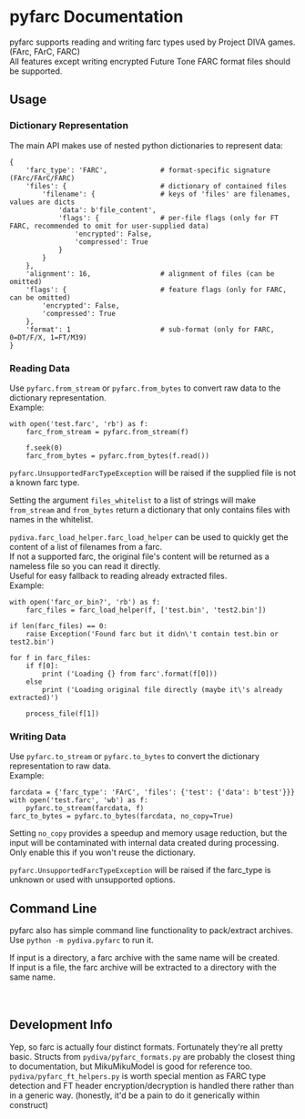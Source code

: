 pyfarc Documentation
====================

pyfarc supports reading and writing farc types used by Project DIVA games. (FArc, FArC, FARC)  
All features except writing encrypted Future Tone FARC format files should be supported.

## Usage
### Dictionary Representation
The main API makes use of nested python dictionaries to represent data:
```
{
    'farc_type': 'FARC',             # format-specific signature (FArc/FArC/FARC)
    'files': {                       # dictionary of contained files
        'filename': {                # keys of 'files' are filenames, values are dicts
            'data': b'file_content',
            'flags': {               # per-file flags (only for FT FARC, recommended to omit for user-supplied data)
                'encrypted': False,
                'compressed': True
            }
        }
    },
    'alignment': 16,                 # alignment of files (can be omitted)
    'flags': {                       # feature flags (only for FARC, can be omitted)
        'encrypted': False,
        'compressed': True
    },
    'format': 1                      # sub-format (only for FARC, 0=DT/F/X, 1=FT/M39)
}
```

### Reading Data
Use `pyfarc.from_stream` or `pyfarc.from_bytes` to convert raw data to the dictionary representation.  
Example:
```
with open('test.farc', 'rb') as f:
    farc_from_stream = pyfarc.from_stream(f)
    
    f.seek(0)
    farc_from_bytes = pyfarc.from_bytes(f.read())
```

`pyfarc.UnsupportedFarcTypeException` will be raised if the supplied file is not a known farc type.

Setting the argument `files_whitelist` to a list of strings will make `from_stream` and `from_bytes` return a
dictionary that only contains files with names in the whitelist.


`pydiva.farc_load_helper.farc_load_helper` can be used to quickly get the content of a list of filenames from a farc.  
If not a supported farc, the original file's content will be returned as a nameless file so you can read it directly.  
Useful for easy fallback to reading already extracted files.  
Example:
```
with open('farc_or_bin?', 'rb') as f:
    farc_files = farc_load_helper(f, ['test.bin', 'test2.bin'])

if len(farc_files) == 0:
    raise Exception('Found farc but it didn\'t contain test.bin or test2.bin')

for f in farc_files:
    if f[0]:
        print ('Loading {} from farc'.format(f[0]))
    else
        print ('Loading original file directly (maybe it\'s already extracted)')

    process_file(f[1])
```


### Writing Data
Use `pyfarc.to_stream` or `pyfarc.to_bytes` to convert the dictionary representation to raw data.  
Example:
```
farcdata = {'farc_type': 'FArC', 'files': {'test': {'data': b'test'}}}
with open('test.farc', 'wb') as f:
    pyfarc.to_stream(farcdata, f)
farc_to_bytes = pyfarc.to_bytes(farcdata, no_copy=True)
```

Setting `no_copy` provides a speedup and memory usage reduction, but the input will be contaminated with internal data
created during processing. Only enable this if you won't reuse the dictionary.

`pyfarc.UnsupportedFarcTypeException` will be raised if the farc_type is unknown or used with unsupported options.


## Command Line
pyfarc also has simple command line functionality to pack/extract archives.  
Use `python -m pydiva.pyfarc` to run it.

If input is a directory, a farc archive with the same name will be created.  
If input is a file, the farc archive will be extracted to a directory with the same name.

　

## Development Info
Yep, so farc is actually four distinct formats. Fortunately they're all pretty basic.
Structs from `pydiva/pyfarc_formats.py` are probably the closest thing to documentation, but MikuMikuModel is good for
reference too.
`pydiva/pyfarc_ft_helpers.py` is worth special mention as FARC type detection and FT header encryption/decryption is
handled there rather than in a generic way. (honestly, it'd be a pain to do it generically within construct)